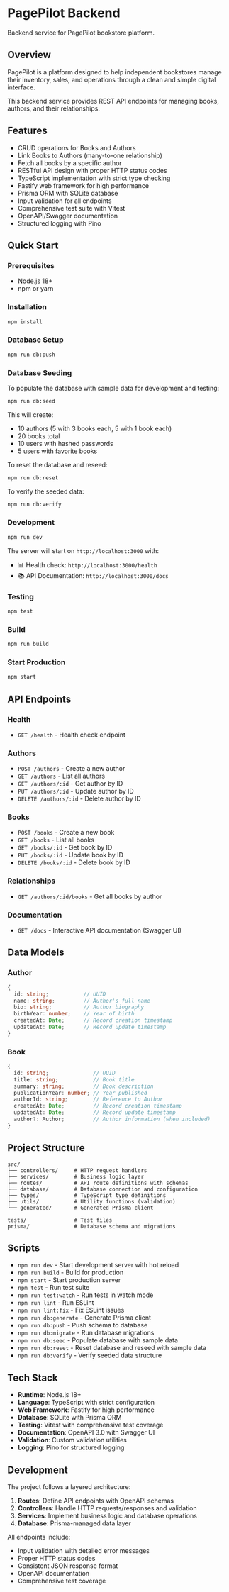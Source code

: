 # PagePilot Backend

Backend service for PagePilot bookstore platform.

## Overview

PagePilot is a platform designed to help independent bookstores manage their inventory, sales, and operations through a clean and simple digital interface.

This backend service provides REST API endpoints for managing books, authors, and their relationships.

## Features

- CRUD operations for Books and Authors
- Link Books to Authors (many-to-one relationship)  
- Fetch all books by a specific author
- RESTful API design with proper HTTP status codes
- TypeScript implementation with strict type checking
- Fastify web framework for high performance
- Prisma ORM with SQLite database
- Input validation for all endpoints
- Comprehensive test suite with Vitest
- OpenAPI/Swagger documentation
- Structured logging with Pino

## Quick Start

### Prerequisites

- Node.js 18+
- npm or yarn

### Installation

```bash
npm install
```

### Database Setup

```bash
npm run db:push
```

### Database Seeding

To populate the database with sample data for development and testing:

```bash
npm run db:seed
```

This will create:
- 10 authors (5 with 3 books each, 5 with 1 book each)
- 20 books total
- 10 users with hashed passwords
- 5 users with favorite books

To reset the database and reseed:

```bash
npm run db:reset
```

To verify the seeded data:

```bash
npm run db:verify
```

### Development

```bash
npm run dev
```

The server will start on `http://localhost:3000` with:
- 📊 Health check: `http://localhost:3000/health`
- 📚 API Documentation: `http://localhost:3000/docs`

### Testing

```bash
npm test
```

### Build

```bash
npm run build
```

### Start Production

```bash
npm start
```

## API Endpoints

### Health
- `GET /health` - Health check endpoint

### Authors
- `POST /authors` - Create a new author
- `GET /authors` - List all authors
- `GET /authors/:id` - Get author by ID
- `PUT /authors/:id` - Update author by ID
- `DELETE /authors/:id` - Delete author by ID

### Books
- `POST /books` - Create a new book
- `GET /books` - List all books
- `GET /books/:id` - Get book by ID
- `PUT /books/:id` - Update book by ID
- `DELETE /books/:id` - Delete book by ID

### Relationships
- `GET /authors/:id/books` - Get all books by author

### Documentation
- `GET /docs` - Interactive API documentation (Swagger UI)

## Data Models

### Author
```typescript
{
  id: string;           // UUID
  name: string;         // Author's full name
  bio: string;          // Author biography
  birthYear: number;    // Year of birth
  createdAt: Date;      // Record creation timestamp
  updatedAt: Date;      // Record update timestamp
}
```

### Book
```typescript
{
  id: string;              // UUID
  title: string;           // Book title
  summary: string;         // Book description
  publicationYear: number; // Year published
  authorId: string;        // Reference to Author
  createdAt: Date;         // Record creation timestamp
  updatedAt: Date;         // Record update timestamp
  author?: Author;         // Author information (when included)
}
```

## Project Structure

```
src/
├── controllers/     # HTTP request handlers
├── services/        # Business logic layer
├── routes/          # API route definitions with schemas
├── database/        # Database connection and configuration
├── types/           # TypeScript type definitions
├── utils/           # Utility functions (validation)
└── generated/       # Generated Prisma client

tests/               # Test files
prisma/              # Database schema and migrations
```

## Scripts

- `npm run dev` - Start development server with hot reload
- `npm run build` - Build for production
- `npm start` - Start production server
- `npm test` - Run test suite
- `npm run test:watch` - Run tests in watch mode
- `npm run lint` - Run ESLint
- `npm run lint:fix` - Fix ESLint issues
- `npm run db:generate` - Generate Prisma client
- `npm run db:push` - Push schema to database
- `npm run db:migrate` - Run database migrations
- `npm run db:seed` - Populate database with sample data
- `npm run db:reset` - Reset database and reseed with sample data
- `npm run db:verify` - Verify seeded data structure

## Tech Stack

- **Runtime**: Node.js 18+
- **Language**: TypeScript with strict configuration
- **Web Framework**: Fastify for high performance
- **Database**: SQLite with Prisma ORM
- **Testing**: Vitest with comprehensive test coverage
- **Documentation**: OpenAPI 3.0 with Swagger UI
- **Validation**: Custom validation utilities
- **Logging**: Pino for structured logging

## Development

The project follows a layered architecture:

1. **Routes**: Define API endpoints with OpenAPI schemas
2. **Controllers**: Handle HTTP requests/responses and validation
3. **Services**: Implement business logic and database operations
4. **Database**: Prisma-managed data layer

All endpoints include:
- Input validation with detailed error messages
- Proper HTTP status codes
- Consistent JSON response format
- OpenAPI documentation
- Comprehensive test coverage 